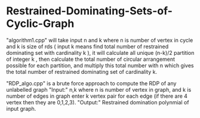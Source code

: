 # Restrained-Dominating-Sets-of-Cyclic-Graph
"algorithm1.cpp" will take input n and k where n is number of vertex in cycle and k is size of rds ( input k means find total number of restrained dominating set with cardinality k ), it will calculate all unique (n-k)/2 partition of integer k , then calculate the total number of circular arrangement possible for each partition, and multiply this total number with n which gives the total number of restrained dominating set of cardinality k.




"RDP_algo.cpp"  is a brute force approach to compute the RDP of any unlabelled graph
"Input:" 
n,k where n is number of vertex in graph, and k is number of edges in graph
enter k vertex pair for each edge (if there are 4 vertex then they are 0,1,2,3).
"Output:" Restrained domination polynmial of input graph.

